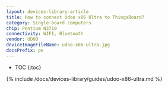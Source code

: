 ```yaml
---
layout: devices-library-article
title: How to connect Udoo x86 Ultra to ThingsBoard?
category: Single-board computers
chip: Pentium N3710
connectivity: WIFI, Bluetooth
vendor: UDOO
deviceImageFileName: udoo-x86-ultra.jpg
docsPrefix: pe
---
```



* TOC
{:toc}

{% include /docs/devices-library/guides/udoo-x86-ultra.md %}